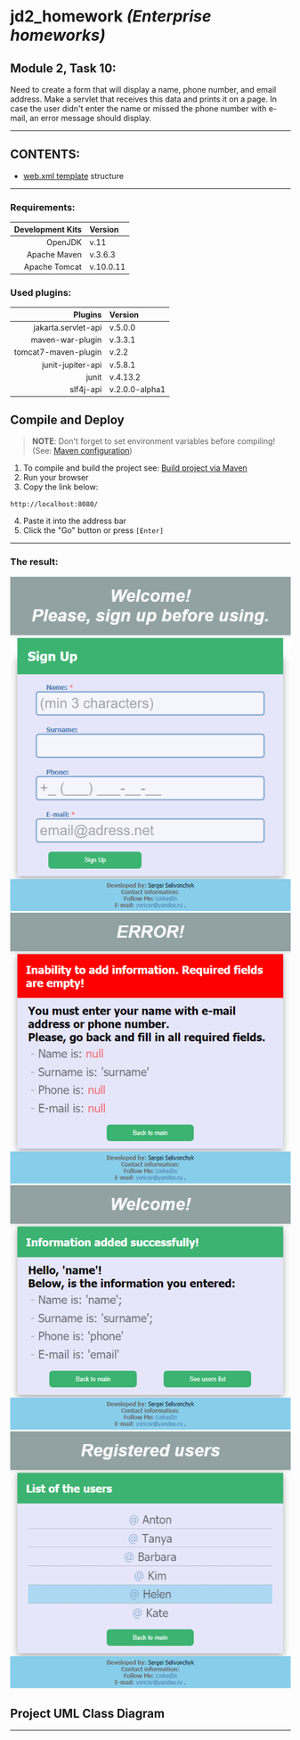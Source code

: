 # jd2_homework *(Enterprise homeworks)*

## Module 2, Task 10:
Need to create a form that will display a name, phone number, and email address. Make a servlet that receives this data and prints it on a page. In case the user didn't enter the name or missed the phone number with e-mail, an error message should display.

---

## CONTENTS:
* [web.xml template][5] structure

---

### Requirements:
**Development Kits** | **Version**
--: | :--
OpenJDK | v.11
Apache Maven | v.3.6.3
Apache Tomcat | v.10.0.11

### Used plugins:
**Plugins** | **Version**
--: | :--
jakarta.servlet-api | v.5.0.0
maven-war-plugin | v.3.3.1
tomcat7-maven-plugin | v.2.2
junit-jupiter-api | v.5.8.1
junit | v.4.13.2
slf4j-api | v.2.0.0-alpha1

## Compile and Deploy
> **NOTE**: Don't forget to set environment variables before compiling! (See: [Maven configuration][1])

1. To compile and build the project see: [Build project via Maven][2]
2. Run your browser
3. Copy the link below:

``` url
http://localhost:8080/
``` 
4. Paste it into the address bar
5. Click the "Go" button or press `[Enter]`

---

### The result:
![Result][3]
<br/>
![Result][4]
<br/>
![Result][5]
<br/>
![Result][6]
<br/>

## Project UML Class Diagram
<!-- ![UML Class Diagram][4] -->

---

<!--
* [Maven configuration][1]
* [Build project via Maven][2]
* ![Result][3]
* ![UML Class Diagram][4]
* [web.xml template][5]
-->

[1]: https://github.com/yoricsv/001_JMaven_/blob/master/res/read/Maven_Configuration.md
[2]: https://github.com/yoricsv/002_JMvnWebapp_/blob/master/README.md
[3]: res/img/task10_mod2_01.png
[4]: res/img/task10_mod2_02.png
[5]: res/img/task10_mod2_03.png
[6]: res/img/task10_mod2_04.png
[7]: res/img/UMLHitCounterServlet.png
[8]: res/read/web.xml_template_structure.md
